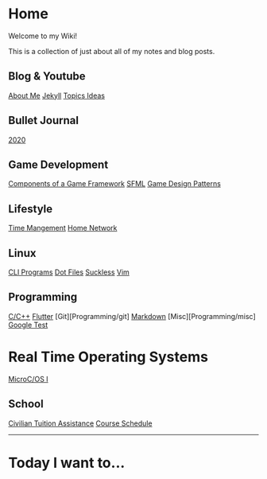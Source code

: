 # Home
Welcome to my Wiki! 

This is a collection of just about all of my notes and blog posts.

## Blog & Youtube
[About Me](BlogAndYT/aboutme)
[Jekyll](BlogAndYT/jekyll)
[Topics Ideas](BlogAndYT/topicideas)

## Bullet Journal
[2020](diary/diary)

## Game Development
[Components of a Game Framework](GameDevelopment/componentsofgameframework)
[SFML](GameDevelopment/sfml)
[Game Design Patterns](GameDevelopment/gamedesignpatterns)

## Lifestyle
[Time Mangement](timemanagement)
[Home Network](homenetworknotes)

## Linux
[CLI Programs](cliprograms)
[Dot Files](dotfiles)
[Suckless](suckless)
[Vim](Linux/vim)

## Programming
[C/C++](Programming/c++)
[Flutter](Programming/flutter)
[Git][Programming/git]
[Markdown](Programming/markdown)
[Misc][Programming/misc]
[Google Test](Programming/googletest)

# Real Time Operating Systems
[MicroC/OS I](RTOS/microci)

## School
[Civilian Tuition Assistance](School/civta)
[Course Schedule](School/courseSchedule)

---

# Today I want to...
